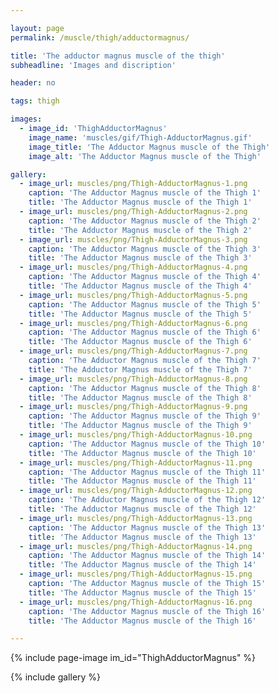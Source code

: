 ```yaml
---

layout: page
permalink: /muscle/thigh/adductormagnus/

title: 'The adductor magnus muscle of the thigh'
subheadline: 'Images and discription'

header: no

tags: thigh

images:
  - image_id: 'ThighAdductorMagnus'
    image_name: 'muscles/gif/Thigh-AdductorMagnus.gif'
    image_title: 'The Adductor Magnus muscle of the Thigh'
    image_alt: 'The Adductor Magnus muscle of the Thigh' 

gallery:
  - image_url: muscles/png/Thigh-AdductorMagnus-1.png
    caption: 'The Adductor Magnus muscle of the Thigh 1'
    title: 'The Adductor Magnus muscle of the Thigh 1'
  - image_url: muscles/png/Thigh-AdductorMagnus-2.png
    caption: 'The Adductor Magnus muscle of the Thigh 2'
    title: 'The Adductor Magnus muscle of the Thigh 2'
  - image_url: muscles/png/Thigh-AdductorMagnus-3.png
    caption: 'The Adductor Magnus muscle of the Thigh 3'
    title: 'The Adductor Magnus muscle of the Thigh 3'
  - image_url: muscles/png/Thigh-AdductorMagnus-4.png
    caption: 'The Adductor Magnus muscle of the Thigh 4'
    title: 'The Adductor Magnus muscle of the Thigh 4'
  - image_url: muscles/png/Thigh-AdductorMagnus-5.png
    caption: 'The Adductor Magnus muscle of the Thigh 5'
    title: 'The Adductor Magnus muscle of the Thigh 5'
  - image_url: muscles/png/Thigh-AdductorMagnus-6.png
    caption: 'The Adductor Magnus muscle of the Thigh 6'
    title: 'The Adductor Magnus muscle of the Thigh 6'
  - image_url: muscles/png/Thigh-AdductorMagnus-7.png
    caption: 'The Adductor Magnus muscle of the Thigh 7'
    title: 'The Adductor Magnus muscle of the Thigh 7'
  - image_url: muscles/png/Thigh-AdductorMagnus-8.png
    caption: 'The Adductor Magnus muscle of the Thigh 8'
    title: 'The Adductor Magnus muscle of the Thigh 8'
  - image_url: muscles/png/Thigh-AdductorMagnus-9.png
    caption: 'The Adductor Magnus muscle of the Thigh 9'
    title: 'The Adductor Magnus muscle of the Thigh 9'
  - image_url: muscles/png/Thigh-AdductorMagnus-10.png
    caption: 'The Adductor Magnus muscle of the Thigh 10'
    title: 'The Adductor Magnus muscle of the Thigh 10'
  - image_url: muscles/png/Thigh-AdductorMagnus-11.png
    caption: 'The Adductor Magnus muscle of the Thigh 11'
    title: 'The Adductor Magnus muscle of the Thigh 11'
  - image_url: muscles/png/Thigh-AdductorMagnus-12.png
    caption: 'The Adductor Magnus muscle of the Thigh 12'
    title: 'The Adductor Magnus muscle of the Thigh 12'
  - image_url: muscles/png/Thigh-AdductorMagnus-13.png
    caption: 'The Adductor Magnus muscle of the Thigh 13'
    title: 'The Adductor Magnus muscle of the Thigh 13'
  - image_url: muscles/png/Thigh-AdductorMagnus-14.png
    caption: 'The Adductor Magnus muscle of the Thigh 14'
    title: 'The Adductor Magnus muscle of the Thigh 14'
  - image_url: muscles/png/Thigh-AdductorMagnus-15.png
    caption: 'The Adductor Magnus muscle of the Thigh 15'
    title: 'The Adductor Magnus muscle of the Thigh 15'
  - image_url: muscles/png/Thigh-AdductorMagnus-16.png
    caption: 'The Adductor Magnus muscle of the Thigh 16'
    title: 'The Adductor Magnus muscle of the Thigh 16'

---
```


{% include page-image im_id="ThighAdductorMagnus" %}

{% include gallery %}